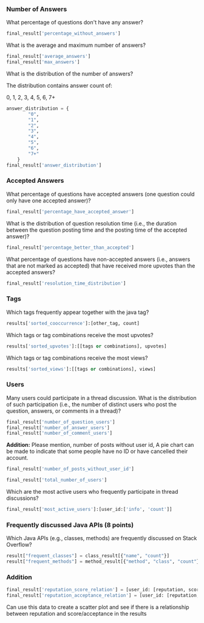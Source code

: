 ### Number of Answers

What percentage of questions don't have any answer? 

```python
final_result['percentage_without_answers']
```

What is the average and maximum number of answers? 

```python
final_result['average_answers']
final_result['max_answers']
```

What is the distribution of the number of answers? 

The distribution contains answer count of:

0, 1, 2, 3, 4, 5, 6, 7+

```python
answer_distribution = {
        "0",
        "1",
        "2",
        "3",
        "4",
        "5",
        "6",
        "7+"
    }
final_result['answer_distribution']
```



### Accepted Answers

What percentage of questions have accepted answers (one question could only have one accepted answer)? 

```python
final_result['percentage_have_accepted_answer']
```

What is the distribution of question resolution time (i.e., the duration between the question posting time and the posting time of the accepted answer)? 

```python
final_result['percentage_better_than_accepted']
```

What percentage of questions have non-accepted answers (i.e., answers that are not marked as accepted) that have received more upvotes than the accepted answers?

```python
final_result['resolution_time_distribution']
```



### Tags

Which tags frequently appear together with the java tag? 

```python
results['sorted_cooccurrence']:[other_tag, count]
```

Which tags or tag combinations receive the most upvotes? 

```python
results['sorted_upvotes']:[[tags or combinations], upvotes]
```

Which tags or tag combinations receive the most views?

```python
results['sorted_views']:[[tags or combinations], views]
```



### Users

Many users could participate in a thread discussion. What is the distribution of such participation (i.e., the number of distinct users who post the question, answers, or comments in a thread)? 

```python
final_result['number_of_question_users']
final_result['number_of_answer_users']
final_result['number_of_comment_users']
```

**Addition:** Please mention, number of posts without user id, A pie chart can be made to indicate that some people have no ID or have cancelled their account.

```python
final_result['number_of_posts_without_user_id']

final_result['total_number_of_users']
```

Which are the most active users who frequently participate in thread discussions?

```python
final_result['most_active_users']:[user_id:['info', 'count']]
```



### Frequently discussed Java APIs (8 points) 

Which Java APIs (e.g., classes, methods) are frequently discussed on Stack Overflow? 

```python
result["frequent_classes"] = class_result[{"name", "count"}]
result["frequent_methods"] = method_result[{"method", "class", "count"}]
```



### Addition

```python
final_result['reputation_score_relation'] = [user_id: [reputation, score]]
final_result['reputation_acceptance_relation'] = [user_id: [reputation, is_accepted]]
```

Can use this data to create a scatter plot and see if there is a relationship between reputation and score/acceptance in the results